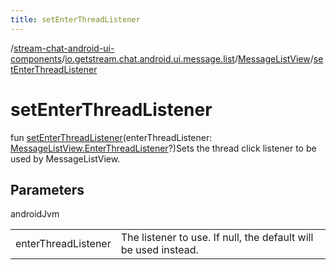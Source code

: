 ```yaml
---
title: setEnterThreadListener
---
```

/[stream-chat-android-ui-components](../../index.md)/[io.getstream.chat.android.ui.message.list](../index.md)/[MessageListView](index.md)/[setEnterThreadListener](setEnterThreadListener.md)  
  
  
  
# setEnterThreadListener  
fun [setEnterThreadListener](setEnterThreadListener.md)(enterThreadListener: [MessageListView.EnterThreadListener](EnterThreadListener/index.md)?)Sets the thread click listener to be used by MessageListView.  
  
## Parameters  
  
androidJvm  
  
| | |
|---|---|
| <a name="io.getstream.chat.android.ui.message.list/MessageListView/setEnterThreadListener/#io.getstream.chat.android.ui.message.list.MessageListView.EnterThreadListener?/PointingToDeclaration/"></a>enterThreadListener| <a name="io.getstream.chat.android.ui.message.list/MessageListView/setEnterThreadListener/#io.getstream.chat.android.ui.message.list.MessageListView.EnterThreadListener?/PointingToDeclaration/"></a>The listener to use. If null, the default will be used instead.|
  

